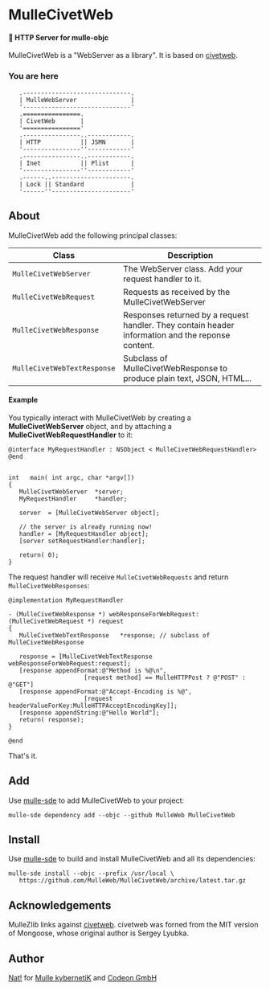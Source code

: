 # MulleCivetWeb

#### 🦊 HTTP Server for mulle-objc

MulleCivetWeb is a "WebServer as a library". It is based on
[civetweb](//github.com/civetweb/civetweb).

### You are here

```
   .------------------------------.
   | MulleWebServer               |
   '------------------------------'
   .================.
   | CivetWeb       |
   '================'
   .----------------..------------.
   | HTTP           || JSMN       |
   '----------------''------------'
   .----------------..------------.
   | Inet           || Plist      |
   '----------------''------------'
   .------..----------------------.
   | Lock || Standard             |
   '------''----------------------'
```

## About

MulleCivetWeb add the following principal classes:

Class                       | Description
----------------------------|-----------
`MulleCivetWebServer`       | The WebServer class. Add your request handler to it.
`MulleCivetWebRequest`      | Requests as received by the MulleCivetWebServer
`MulleCivetWebResponse`     | Responses returned by a request handler. They contain header information and the reponse content.
`MulleCivetWebTextResponse` | Subclass of MulleCivetWebResponse to produce plain text, JSON, HTML...

#### Example

You typically interact with MulleCivetWeb by creating a
**MulleCivetWebServer** object, and by attaching a
**MulleCivetWebRequestHandler** to it:


``` objc
@interface MyRequestHandler : NSObject < MulleCivetWebRequestHandler>
@end


int   main( int argc, char *argv[])
{
   MulleCivetWebServer  *server;
   MyRequestHandler     *handler;

   server  = [MulleCivetWebServer object];

   // the server is already running now!
   handler = [MyRequestHandler object];
   [server setRequestHandler:handler];

   return( 0);
}
```

The request handler will receive `MulleCivetWebRequests` and return
`MulleCivetWebResponses`:

``` objc
@implementation MyRequestHandler

- (MulleCivetWebResponse *) webResponseForWebRequest:(MulleCivetWebRequest *) request
{
   MulleCivetWebTextResponse   *response; // subclass of MulleCivetWebResponse

   response = [MulleCivetWebTextResponse webResponseForWebRequest:request];
   [response appendFormat:@"Method is %@\n",
                     [request method] == MulleHTTPPost ? @"POST" : @"GET"]
   [response appendFormat:@"Accept-Encoding is %@",
                     [request headerValueForKey:MulleHTTPAcceptEncodingKey]];
   [response appendString:@"Hello World"];
   return( response);
}

@end
```

That's it.


## Add

Use [mulle-sde](//github.com/mulle-sde) to add MulleCivetWeb to your project:

```
mulle-sde dependency add --objc --github MulleWeb MulleCivetWeb
```

## Install

Use [mulle-sde](//github.com/mulle-sde) to build and install MulleCivetWeb and
all its dependencies:

```
mulle-sde install --objc --prefix /usr/local \
   https://github.com/MulleWeb/MulleCivetWeb/archive/latest.tar.gz
```

## Acknowledgements

MulleZlib links against [civetweb](https://github.com/civetweb/civetweb).
civetweb was forned from the MIT version of Mongoose, whose original author
is Sergey Lyubka.


## Author

[Nat!](//www.mulle-kybernetik.com/weblog) for
[Mulle kybernetiK](//www.mulle-kybernetik.com) and
[Codeon GmbH](//www.codeon.de)
